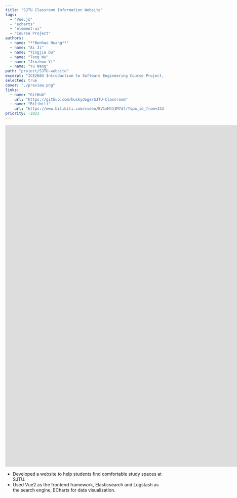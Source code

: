 ```yaml
---
title: "SJTU Classroom Information Website"
tags:
  - "Vue.js"
  - "echarts"
  - "element-ui"
  - "Course Project"
authors:
  - name: "**Benhao Huang**"
  - name: "Ai Ji"
  - name: "Yingjie Du"
  - name: "Tong Wu"
  - name: "Jinzhou Yi"
  - name: "Yu Wang"
path: "project/SJTU-website"
excerpt: "ICE2604 Introduction to Software Engineering Course Project, 2023. Instructor: [Prof. Xinbin Wang](https://www.cs.sjtu.edu.cn/~wang-xb/),  [Prof. Guie Meng](https://ee.sjtu.edu.cn/EN/FacultyDetail.aspx?id=127&infoid=153&flag=153)"
selected: true
cover: "./preview.png"
links:
  - name: "GitHub"
    url: "https://github.com/huskydoge/SJTU-Classroom"
  - name: "Bilibili"
    url: "https://www.bilibili.com/video/BV1mM411M7df/?spm_id_from=333.999.0.0)"
priority: -2023
---
```


<iframe width="1920" height="1080" src="https://www.youtube.com/embed/HvBVYi09OBE" title="SJTU Classroom Information Board" frameborder="0" allow="accelerometer; autoplay; clipboard-write; encrypted-media; gyroscope; picture-in-picture; web-share" referrerpolicy="strict-origin-when-cross-origin" allowfullscreen></iframe>


- Developed a website to help students find comfortable study spaces at SJTU.
- Used Vue2 as the frontend framework, Elasticsearch and Logstash as the search engine, ECharts for data visualization.